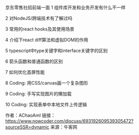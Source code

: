 京东零售社招前端一面
1 组件库开发和业务开发有什么不一样

2 对NodeJS/跨端技术有了解过吗

3 常用的react hooks及其使用场景

4 介绍下react diff算法和虚拟DOM的作用

5 typescript中type关键字和interface关键字的区别

6 箭头函数和普通函数的区别

7 如何优化首屏性能

8 Coding: 用CSS/canvas画一个复杂图形

9 Coding: 手写实现图片的懒加载

10 Coding: 实现表单中本地文件上传逻辑

作者：AChaoAmI
链接：https://www.nowcoder.com/discuss/693192609539305472?sourceSSR=dynamic
来源：牛客网